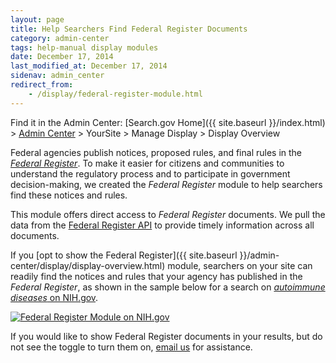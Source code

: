 ```yaml
---
layout: page
title: Help Searchers Find Federal Register Documents
category: admin-center
tags: help-manual display modules
date: December 17, 2014
last_modified_at: December 17, 2014
sidenav: admin_center
redirect_from:
    - /display/federal-register-module.html
---
```


Find it in the Admin Center: [Search.gov Home]({{ site.baseurl }}/index.html) > [Admin Center](https://search.usa.gov/sites/) > YourSite > Manage Display > Display Overview

Federal agencies publish notices, proposed rules, and final rules in the [*Federal Register*](https://www.federalregister.gov). To make it easier for citizens and communities to understand the regulatory process and to participate in government decision-making, we created the *Federal Register* module to help searchers find these notices and rules.

This module offers direct access to *Federal Register* documents. We pull the data from the [Federal Register API](https://www.federalregister.gov/learn/developers) to provide timely information across all documents.

If you [opt to show the Federal Register]({{ site.baseurl }}/admin-center/display/display-overview.html) module, searchers on your site can readily find the notices and rules that your agency has published in the *Federal Register*, as shown in the sample below for a search on [*autoimmune diseases* on NIH.gov](https://search.nih.gov/search?affiliate=nih&query=autoimmune+diseases).

[![Federal Register Module on NIH.gov](https://d3qcdigd1fhos0.cloudfront.net/blog/img/govbox-fr.png "Federal Register Module on NIH.gov")](https://search.nih.gov/search?affiliate=nih&query=autoimmune+diseases)

If you would like to show Federal Register documents in your results, but do not see the toggle to turn them on, [email us](mailto:search@support.digitalgov.gov) for assistance.
